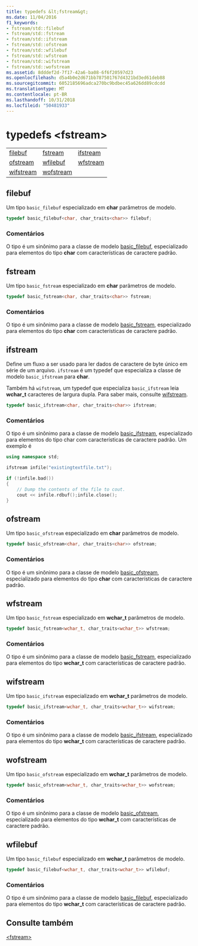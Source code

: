 ```yaml
---
title: typedefs &lt;fstream&gt;
ms.date: 11/04/2016
f1_keywords:
- fstream/std::filebuf
- fstream/std::fstream
- fstream/std::ifstream
- fstream/std::ofstream
- fstream/std::wfilebuf
- fstream/std::wfstream
- fstream/std::wifstream
- fstream/std::wofstream
ms.assetid: 8dddef2d-7f17-42a6-ba08-6f6f20597d23
ms.openlocfilehash: d5a4b0e2d671bb787501767d4321bd3ed61deb88
ms.sourcegitcommit: 6052185696adca270bc9bdbec45a626dd89cdcdd
ms.translationtype: MT
ms.contentlocale: pt-BR
ms.lasthandoff: 10/31/2018
ms.locfileid: "50481933"
---
```

# <a name="ltfstreamgt-typedefs"></a>typedefs &lt;fstream&gt;

||||
|-|-|-|
|[filebuf](#filebuf)|[fstream](#fstream)|[ifstream](#ifstream)|
|[ofstream](#ofstream)|[wfilebuf](#wfilebuf)|[wfstream](#wfstream)|
|[wifstream](#wifstream)|[wofstream](#wofstream)|

## <a name="filebuf"></a>  filebuf

Um tipo `basic_filebuf` especializado em **char** parâmetros de modelo.

```cpp
typedef basic_filebuf<char, char_traits<char>> filebuf;
```

### <a name="remarks"></a>Comentários

O tipo é um sinônimo para a classe de modelo [basic_filebuf](../standard-library/basic-filebuf-class.md), especializado para elementos do tipo **char** com características de caractere padrão.

## <a name="fstream"></a>  fstream

Um tipo `basic_fstream` especializado em **char** parâmetros de modelo.

```cpp
typedef basic_fstream<char, char_traits<char>> fstream;
```

### <a name="remarks"></a>Comentários

O tipo é um sinônimo para a classe de modelo [basic_fstream](../standard-library/basic-fstream-class.md), especializado para elementos do tipo **char** com características de caractere padrão.

## <a name="ifstream"></a>  ifstream

Define um fluxo a ser usado para ler dados de caractere de byte único em série de um arquivo. `ifstream` é um typedef que especializa a classe de modelo `basic_ifstream` para **char**.

Também há `wifstream`, um typedef que especializa `basic_ifstream` leia **wchar_t** caracteres de largura dupla. Para saber mais, consulte [wifstream](../standard-library/fstream-typedefs.md#wifstream).

```cpp
typedef basic_ifstream<char, char_traits<char>> ifstream;
```

### <a name="remarks"></a>Comentários

O tipo é um sinônimo para a classe de modelo [basic_ifstream](../standard-library/basic-ifstream-class.md), especializado para elementos do tipo char com características de caractere padrão. Um exemplo é

```cpp
using namespace std;

ifstream infile("existingtextfile.txt");

if (!infile.bad())
{
    // Dump the contents of the file to cout.
    cout << infile.rdbuf();infile.close();
}
```

## <a name="ofstream"></a>  ofstream

Um tipo `basic_ofstream` especializado em **char** parâmetros de modelo.

```cpp
typedef basic_ofstream<char, char_traits<char>> ofstream;
```

### <a name="remarks"></a>Comentários

O tipo é um sinônimo para a classe de modelo [basic_ofstream](../standard-library/basic-ofstream-class.md), especializado para elementos do tipo **char** com características de caractere padrão.

## <a name="wfstream"></a>  wfstream

Um tipo `basic_fstream` especializado em **wchar_t** parâmetros de modelo.

```cpp
typedef basic_fstream<wchar_t, char_traits<wchar_t>> wfstream;
```

### <a name="remarks"></a>Comentários

O tipo é um sinônimo para a classe de modelo [basic_fstream](../standard-library/basic-fstream-class.md), especializado para elementos do tipo **wchar_t** com características de caractere padrão.

## <a name="wifstream"></a>  wifstream

Um tipo `basic_ifstream` especializado em **wchar_t** parâmetros de modelo.

```cpp
typedef basic_ifstream<wchar_t, char_traits<wchar_t>> wifstream;
```

### <a name="remarks"></a>Comentários

O tipo é um sinônimo para a classe de modelo [basic_ifstream](../standard-library/basic-ifstream-class.md), especializado para elementos do tipo **wchar_t** com características de caractere padrão.

## <a name="wofstream"></a>  wofstream

Um tipo `basic_ofstream` especializado em **wchar_t** parâmetros de modelo.

```cpp
typedef basic_ofstream<wchar_t, char_traits<wchar_t>> wofstream;
```

### <a name="remarks"></a>Comentários

O tipo é um sinônimo para a classe de modelo [basic_ofstream](../standard-library/basic-ofstream-class.md), especializado para elementos do tipo **wchar_t** com características de caractere padrão.

## <a name="wfilebuf"></a>  wfilebuf

Um tipo `basic_filebuf` especializado em **wchar_t** parâmetros de modelo.

```cpp
typedef basic_filebuf<wchar_t, char_traits<wchar_t>> wfilebuf;
```

### <a name="remarks"></a>Comentários

O tipo é um sinônimo para a classe de modelo [basic_filebuf](../standard-library/basic-filebuf-class.md), especializado para elementos do tipo **wchar_t** com características de caractere padrão.

## <a name="see-also"></a>Consulte também

[\<fstream>](../standard-library/fstream.md)<br/>
